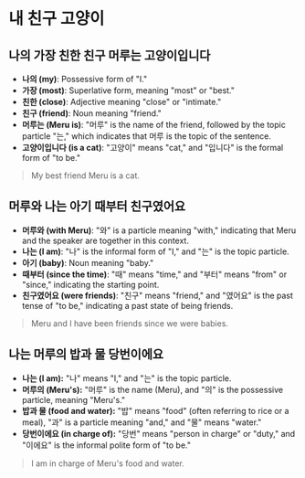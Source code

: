 # 내 친구 고양이


## 나의 가장 친한 친구 머루는 고양이입니다

  - **나의 (my)**: Possessive form of "I."
  - **가장 (most)**: Superlative form, meaning "most" or "best."
  - **친한 (close)**: Adjective meaning "close" or "intimate."
  - **친구 (friend)**: Noun meaning "friend."
  - **머루는 (Meru is)**: "머루" is the name of the friend, followed by 
      the topic particle "는," which indicates that 머루 is the topic 
      of the sentence.
  - **고양이입니다 (is a cat)**: "고양이" means "cat," and "입니다" is 
       the formal form of "to be."

   > My best friend Meru is a cat.

## 머루와 나는 아기 때부터 친구였어요

  - **머루와 (with Meru)**: "와" is a particle meaning "with," 
      indicating that Meru and the speaker are together in this 
      context.
  - **나는 (I am)**: "나" is the informal form of "I," and "는" is the 
      topic particle.
  - **아기 (baby)**: Noun meaning "baby."
  - **때부터 (since the time)**: "때" means "time," and "부터" means 
      "from" or "since," indicating the starting point.
  - **친구였어요 (were friends)**: "친구" means "friend," and "였어요" 
       is the past tense of "to be," indicating a past state of being 
       friends.

   > Meru and I have been friends since we were babies.

## 나는 머루의 밥과 물 당번이에요

  - **나는 (I am):** "나" means "I," and "는" is the topic particle.
  - **머루의 (Meru's):** "머루" is the name (Meru), and "의" is the 
      possessive particle, meaning "Meru's."
  - **밥과 물 (food and water):** "밥" means "food" (often referring to 
      rice or a meal), "과" is a particle meaning "and," and "물" means 
      "water."
  - **당번이에요 (in charge of):** "당번" means "person in charge" or 
      "duty," and "이에요" is the informal polite form of "to be."

  > I am in charge of Meru's food and water.


